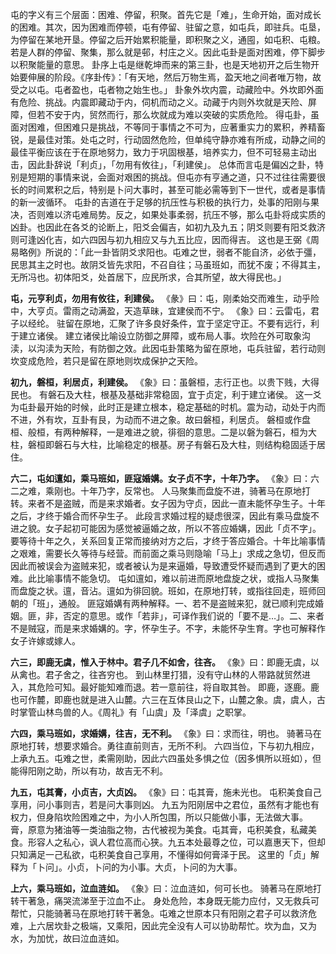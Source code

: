 屯的字义有三个层面：困难、停留，积聚。首先它是「难」，生命开始，面对成长的困难。其次，因为困难而停顿，屯有停留、驻留之意，如屯兵，即驻兵。屯垦，为停留在某地开垦。停留之后开始累积能量，即积聚之义，通囤，如屯积、屯粮。若是人群的停留、聚集，那么就是邨，村庄之义。因此屯卦是面对困难，停下脚步以积聚能量的意思。
卦序上屯是继乾坤而来的第三卦，也是天地初开之后生物开始要伸展的阶段。《序卦传》：「有天地，然后万物生焉，盈天地之间者唯万物，故受之以屯。屯者盈也，屯者物之始生也。」
卦象外坎内震，动藏险中。外坎即外面有危险、挑战。内震即藏动于内，伺机而动之义。动藏于内则外坎就是天险、屏障，但若不安于内，贸然而行，那么坎就成为难以突破的实质危险。
得屯卦，虽面对困难，但困难只是挑战，不等同于事情之不可为，应著重实力的累积，养精畜锐，是最佳对策。处屯之时，行动固然危险，但单纯守静亦难有所成，动静之间的最佳平衡应该在于在原地努力，致力于巩固根基，培养实力，但不可轻易主动出击，因此卦辞说「利贞」，「勿用有攸往」，「利建侯」。
总体而言屯是偏凶之卦，特别是短期的事情来说，会面对艰困的挑战。但屯亦有亨通之道，只不过往往需要很长的时间累积之后，特别是卜问大事时，甚至可能必需等到下一世代，或者是事情的新一波循环。
屯卦的吉道在于足够的抗压性与积极的执行力，处事的阳刚与果决，否则难以济屯难局势。反之，如果处事柔弱，抗压不够，那么屯卦将成实质的凶卦。也因此在各爻的论断上，阳爻会偏吉，如初九及九五；阴爻则要有阳爻救济则可逢凶化吉，如六四因与初九相应又与九五比应，因而得吉。
这也是王弼《周易略例》所说的：「此一卦皆阴爻求阳也。屯难之世，弱者不能自济，必依于彊，民思其主之时也。故阴爻皆先求阳，不召自往；马虽班如，而犹不废；不得其主，无所冯也。初体阳爻，处首居下，应民所求，合其所望，故大得民也。」

**屯，元亨利贞，勿用有攸往，利建侯。**
《彖》曰：屯，刚柔始交而难生，动乎险中，大亨贞。雷雨之动满盈，天造草昧，宜建侯而不宁。
《象》曰：云雷屯，君子以经纶。
驻留在原地，汇聚了许多良好条件，宜于坚定守正。不要有远行，利于建立诸侯。
建立诸侯比喻设立防御之屏障，或布局人事。坎险在外可取象沟渎，以沟渎为天险，有防御之效。此因屯卦策略为留在原地，屯兵驻留，若行动则坎变成危险，若只是留在原地则坎成保护之天险。

**初九，磐桓，利居贞，利建侯。**
《象》曰：虽磐桓，志行正也。以贵下贱，大得民也。
有磐石及大柱，根基及基础非常稳固，宜于贞定，利于建立诸侯。
这一爻为屯卦最开始的时候，此时正是建立根本，稳定基础的时机。震为动，动处于内而不进，外有坎，互卦有艮，为动而不进之象。故曰磐桓，利居贞。
磐桓或作盘桓、般桓，有两种解释，一是难进之貌，徘徊的意思。二是以磐为磐石，桓为大柱，磐桓即磐石与大柱，比喻稳定的根基。房子有磐石及大柱，则结构稳固适于居住。

**六二，屯如邅如，乘马班如，匪寇婚媾。女子贞不字，十年乃字。**
《象》曰：六二之难，乘刚也。十年乃字，反常也。
人马聚集而盘旋不进，骑著马在原地打转。来者不是盗贼，而是来求婚者。女子因为守贞，因此一直未能怀孕生子。十年之后，才终于婚合而怀孕生子。
此段言求婚过程的疑虑很深，因此有乘马盘旋不进之貌。女子起初可能因为感觉被逼婚之故，所以不答应婚媾，因此「贞不字」。要等待十年之久，关系回复正常而接纳对方之后，才终于答应婚合。十年比喻事情之艰难，需要长久等待与经营。而前面之乘马则隐喻「马上」求成之急切，但反而因此而被误会为盗贼来犯，或者被认为是来逼婚，导致遭受怀疑而遇到了更大的困难。此比喻事情不能急切。
屯如邅如，难以前进而原地盘旋之状，或指人马聚集而盘旋之状。邅，音沾。邅如为徘回貌。班如，在原地打转，或指往回走，班师回朝的「班」，通般。
匪寇婚媾有两种解释。一、若不是盗贼来犯，就已顺利完成婚姻。匪，非，否定的意思。或作「若非」，可译作我们说的「要不是…」。二、来者不是贼寇，而是来求婚媾的。字，怀孕生子。不字，未能怀孕生育。字也可解释作女子许嫁或嫁人。

**六三，即鹿无虞，惟入于林中。君子几不如舍，往吝。**
《象》曰：即鹿无虞，以从禽也。君子舍之，往吝穷也。
到山林里打猎，没有守山林的人带路就贸然进入，其危险可知。最好能知难而退。若一意前往，将自取其咎。
即鹿，逐鹿。鹿也可作麓，即鹿也就是进入山麓。六三在互体艮山之下，山麓之象。虞，虞人，古时掌管山林鸟兽的人。《周礼》有「山虞」及「泽虞」之职掌。

**六四，乘马班如，求婚媾，往吉，无不利。**
《象》曰：求而往，明也。
骑著马在原地打转，想要求婚合。勇往直前则吉，无所不利。
六四当位，下与初九相应，上承九五。屯难之世，柔需刚助，因此六四虽处多惧之位（因多惧所以班如），但能得阳刚之助，所以有功，故吉无不利。

**九五，屯其膏，小贞吉，大贞凶。**
《象》曰：屯其膏，施未光也。
屯积美食自己享用，问小事则吉，若是问大事则凶。
九五为阳刚居中之君位，虽然有才能也有权力，但身陷坎险困难之中，为小人所包围，所以只能做小事，无法做大事。
膏，原意为猪油等一类油脂之物，古代被视为美食。屯其膏，屯积美食，私藏美食。形容人之私心，讽人君位高而心狭。九五本处最尊之位，可以嘉惠天下，但却只知满足一己私欲，屯积美食自己享用，不懂得如何膏泽于民。
这里的「贞」解释为「卜问」。小贞，卜问的为小事。大贞，卜问的为大事。

**上六，乘马班如，泣血涟如。**
《象》曰：泣血涟如，何可长也。
骑著马在原地打转干著急，痛哭流涕至于泣血不止。
身处危险，本身既无能力应付，又无救兵可帮忙，只能骑著马在原地打转干著急。屯难之世原本只有阳刚之君子可以救济危难，上六居坎卦之极端，又乘阳，因此完全没有人可以协助帮忙。坎为血，又为水，为加忧，故曰泣血涟如。